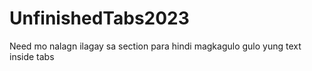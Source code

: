 # UnfinishedTabs2023
Need mo nalagn ilagay sa section para hindi magkagulo gulo yung text inside tabs

